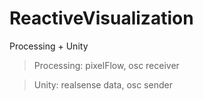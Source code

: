 # ReactiveVisualization
Processing + Unity
> Processing: pixelFlow, osc receiver

> Unity: realsense data, osc sender
